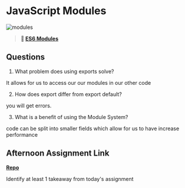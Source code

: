 # JavaScript Modules

![modules](https://bcw.blob.core.windows.net/public/img/1015719031845190)

> **📖 [ES6 Modules](https://codeworksacademy.com/fs-student-guide/resources/wk3/01-Modules)**

## Questions

1. What problem does using exports solve?

It allows for us to access our our modules in our other code

2. How does export differ from export default?

you will get errors.

3. What is a benefit of using the Module System?

code can be split into smaller fields which allow for us to have increase performance

## Afternoon Assignment Link

**[Repo](https://github.com/Casey1224/RallyRacers)**

Identify at least 1 takeaway from today's assignment
